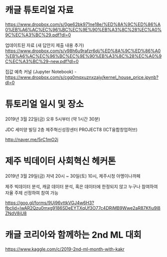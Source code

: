 # 캐글 튜토리얼 자료
https://www.dropbox.com/s/0ge62bk971ne18e/%ED%8A%9C%ED%86%A0%EB%A6%AC%EC%96%BC%EC%9E%90%EB%A3%8C%28%EC%A0%9C%EC%A3%BC%29.pdf?dl=0

업데이트된 자료 (새 답안지 제출 내용 추가) https://www.dropbox.com/s/v98h6u9rafzr6dj/%ED%8A%9C%ED%86%A0%EB%A6%AC%EC%96%BC%EC%9E%90%EB%A3%8C%28%EC%A0%9C%EC%A3%BC%29-new.pdf?dl=0

집값 예측 커널 (Jupyter Notebook) - 
https://www.dropbox.com/s/cgq0mqxuznxzajy/kernel_house_price.ipynb?dl=0

# 튜토리얼 일시 및 장소
2019년 3월 22일(금) 오후 5시부터 (약 1시간 30분)

JDC 세미양 빌딩 2층 제주혁신성장센터 PROJECT8 (ICT융합창업허브)

http://naver.me/5rC1mO2j

# 제주 빅데이터 사회혁신 헤커톤

2019년 3월 29일(금) 저녁 20시 ~ 30일(토) 10시, 제주시청 아멩이나까페

제주 빅데이터 분석, 캐글 데이터 분석, 혹은 데이터에 한정되지 않고 
누구나 참여하여 자율 주제 선정하여 참여 가능

https://goo.gl/forms/9Uj96vttkVGJ4w6H3?fbclid=IwAR2Qzu0mxg9186SDeEYTXqUf3O77c4DRjMB9Wwe2aR87Kfiu9l8ZNdV8jU8


# 캐글 코리아와 함께하는 2nd ML 대회
https://www.kaggle.com/c/2019-2nd-ml-month-with-kakr
 
